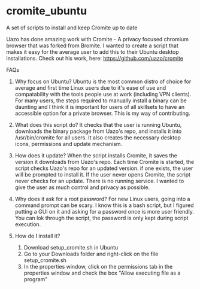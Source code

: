 # cromite_ubuntu
A set of scripts to install and keep Cromite up to date


Uazo has done amazing work with Cromite - A privacy focused chromium browser that was forked from Bromite. I wanted to create a script that makes it easy for the average user to add this to their Ubuntu desktop installations. Check out his work, here: https://github.com/uazo/cromite

FAQs

1. Why focus on Ubuntu? Ubuntu is the most common distro of choice for average and first time Linux users due to it's ease of use and compatability with the tools people use at work (including VPN clients). For many users, the steps required to manually install a binary can be daunting and I think it is important for users of all skillsets to have an accessible option for a private browser. This is my way of contributing.

3. What does this script do? It checks that the user is running Ubuntu, downloads the binary package from Uazo's repo, and installs it into /usr/bin/cromite for all users. It also creates the necessary desktop icons, permissions and update mechanism.

4. How does it update? When the script installs Cromite, it saves the version it downloads from Uazo's repo. Each time Cromite is started, the script checks Uazo's repo for an updated version. if one exists, the user will be prompted to install it. If the user never opens Cromite, the script never checks for an update. There is no running service. I wanted to give the user as much control and privacy as possible.

5. Why does it ask for a root password? For new Linux users, going into a command prompt can be scary. I know this is a bash script, but I figured putting a GUI on it and asking for a password once is more user friendly. You can lok through the script, the password is only kept during script execution.

6. How do I install it?
     1. Download setup_cromite.sh in Ubuntu
     2. Go to your Downloads folder and right-click on the file setup_cromite.sh
     3. In the properties window, click on the permissions tab in the properties window and check the box "Allow executing file as a program"
